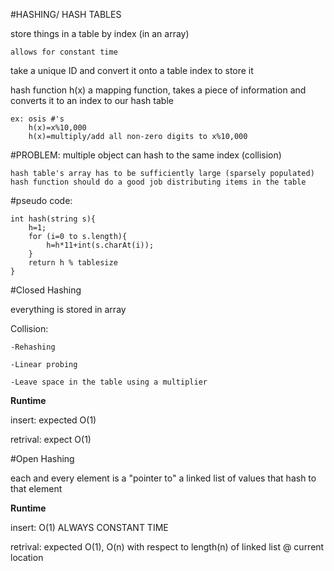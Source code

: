 #HASHING/ HASH TABLES

store things in a table by index (in an array)

	allows for constant time

take a unique ID and convert it onto a table index to store it

hash function h(x) a mapping function, takes a piece of information and converts it to an index to our hash table

	ex: osis #'s
		h(x)=x%10,000
		h(x)=multiply/add all non-zero digits to x%10,000

#PROBLEM: multiple object can hash to the same index (collision)

	hash table's array has to be sufficiently large (sparsely populated)
	hash function should do a good job distributing items in the table

#pseudo code:

	int hash(string s){
		h=1;
		for (i=0 to s.length){
			h=h*11+int(s.charAt(i));
		}
		return h % tablesize
	}
	
#Closed Hashing 

everything is stored in array

Collision:

	-Rehashing

	-Linear probing
	
	-Leave space in the table using a multiplier
	
<b>Runtime</b>

insert: expected O(1)

retrival: expect O(1)

#Open Hashing

each and every element is a "pointer to" a linked list of values that hash to that element

<b>Runtime</b>

insert: O(1) ALWAYS CONSTANT TIME

retrival: expected O(1), O(n) with respect to length(n) of linked list @ current location
